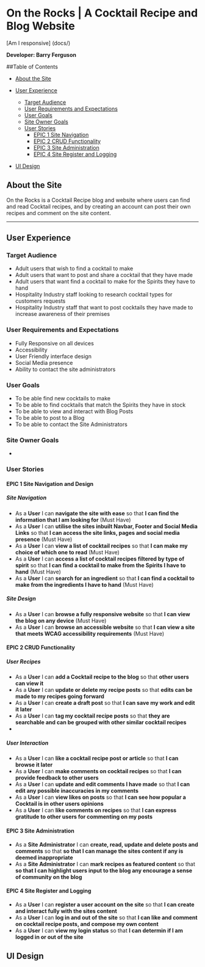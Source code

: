 # On the Rocks | A Cocktail Recipe and Blog Website

[Am I responsive] (docs/)

**Developer: Barry Ferguson**
 
 ##Table of Contents
 
 - [About the Site](#about-the-site)
 
 - [User Experience](#user-experience)
    * [Target Audience](#target-audience)
    * [User Requirements and Expectations](#user-requirements-and-expectations)
    * [User Goals](#user-goals)
    * [Site Owner Goals](#site-owner-goals)
    * [User Stories](#user-stories)
        - [EPIC 1 Site Navigation](#epic-1-site-navigation)
        - [EPIC 2 CRUD Functionality](#epic-2-crud-functionality)
        - [EPIC 3 Site Administration](#epic-3-site-administration)
        - [EPIC 4 Site Register and Logging](#epic-4-site-register-and-logging)
        
  - [UI Design](#ui-design)
 
## About the Site
 On the Rocks is a Cocktail Recipe blog and website where users can find and read Cocktail recipes, and by creating an account can post their own recipes and comment on the site content.
 <hr>
 
## User Experience
 
### Target Audience
- Adult users that wish to find a cocktail to make
- Adult users that want to post and share a cocktail that they have made
- Adult users that want find a cocktail to make for the Spirits they have to hand
- Hospitality Industry staff looking to research cocktail types for customers requests
- Hospitality Industry staff that want to post cocktails they have made to increase awareness of their premises

### User Requirements and Expectations
- Fully Responsive on all devices
- Accessibility
- User Friendly interface design
- Social Media presence
- Ability to contact the site administrators
 
### User Goals
- To be able find new cocktails to make
- To be able to find cocktails that match the Spirits they have in stock
- To be able to view and interact with Blog Posts
- To be able to post to a Blog
- To be able to contact the Site Administrators
  
### Site Owner Goals
- 

### User Stories

#### EPIC 1 Site Navigation and Design

##### Site Navigation
- As a **User** I can **navigate the site with ease** so that **I can find the information that I am looking for** (Must Have)
- As a **User** I can **utilise the sites inbuilt Navbar, Footer and Social Media Links** so that **I can access the site links, pages and social media presence** (Must Have)
- As a **User** I can **view a list of cocktail recipes** so that **I can make my choice of which one to read** (Must Have)
- As a **User** I can **access a list of cocktail recipes filtered by type of spirit** so that **I can find a cocktail to make from the Spirits I have to hand** (Must Have)
- As a **User** I can **search for an ingredient** so that **I can find a cocktail to make from the ingredients I have to hand** (Must Have)

##### Site Design
- As a **User** I can **browse a fully responsive website** so that **I can view the blog on any device** (Must Have)
- As a **User** I can **browse an accessible website** so that **I can view a site that meets WCAG accessibility requirements** (Must Have)

#### EPIC 2 CRUD Functionality

##### User Recipes
- As a **User** I can **add a Cocktail recipe to the blog** so that **other users can view it**
- As a **User** I can **update or delete my recipe posts** so that **edits can be made to my recipes going forward**
- As a **User** I can **create a draft post** so that **I can save my work and edit it later**
- As a **User** I can **tag my cocktail recipe posts** so that **they are searchable and can be grouped with other similar cocktail recipes**
- 
##### User Interaction
- As a **User** I can **like a cocktail recipe post or article** so that **I can browse it later**
- As a **User** I can **make comments on cocktail recipes** so that **I can provide feedback to other users**
- As a **User** I can **update and edit comments I have made** so that **I can edit any possible inaccuracies in my comments**
- As a **User** I can **view likes on posts** so that **I can see how popular a Cocktail is in other users opinions**
- As a **User** I can **like comments on recipes** so that **I can express gratitude to other users for commenting on my posts**

#### EPIC 3 Site Administration
- As a **Site Administrator** I can **create, read, update and delete posts and comments** so that **so that I can manage the sites content if any is deemed inappropriate**
- As a **Site Administrator** I can **mark recipes as featured content** so that **so that I can highlight users input to the blog any encourage a sense of community on the blog**

#### EPIC 4 Site Register and Logging
- As a **User** I can **register a user account on the site** so that **I can create and interact fully with the sites content**
- As a **User** I can **log in and out of the site** so that **I can like and comment on cocktail recipe posts, and compose my own content**
- As a **User** I can **view my login status** so that **I can determin if I am logged in or out of the site**

## UI Design
 

